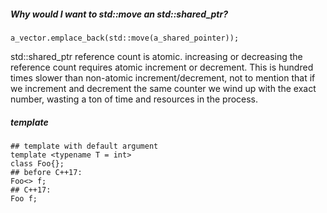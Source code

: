 ##### Why would I want to std::move an std::shared_ptr?
```
a_vector.emplace_back(std::move(a_shared_pointer));
```
std::shared_ptr reference count is atomic. increasing or decreasing the reference count requires atomic increment or decrement. This is hundred times slower than non-atomic increment/decrement, not to mention that if we increment and decrement the same counter we wind up with the exact number, wasting a ton of time and resources in the process.


##### template
```
## template with default argument
template <typename T = int>
class Foo{};
## before C++17:
Foo<> f;
## C++17:
Foo f;
```
